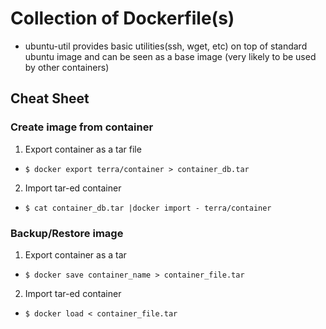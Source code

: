 # Collection of Dockerfile(s)

 - ubuntu-util provides basic utilities(ssh, wget, etc) on top of standard ubuntu image and can be seen as a base image (very likely to be used by other containers)

## Cheat Sheet

### Create image from container

1. Export container as a tar file
  - `$ docker export terra/container > container_db.tar`
2. Import tar-ed container
  - `$ cat container_db.tar |docker import - terra/container`

 ### Backup/Restore image

1. Export container as a tar
  - `$ docker save container_name > container_file.tar`
2. Import tar-ed container
  - `$ docker load < container_file.tar` 
 
